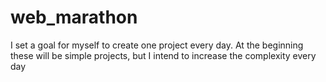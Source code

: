 # web_marathon
I set a goal for myself to create one project every day. At the beginning these will be simple projects, but I intend to increase the complexity every day
